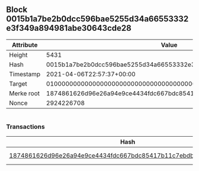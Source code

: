 ## Block 0015b1a7be2b0dcc596bae5255d34a66553332e3f349a894981abe30643cde28

Attribute | Value
--- | ---
Height | 5431
Hash | 0015b1a7be2b0dcc596bae5255d34a66553332e3f349a894981abe30643cde28
Timestamp | 2021-04-06T22:57:37+00:00
Target | 0100000000000000000000000000000000000000000000000000000000000000
Merke root | 1874861626d96e26a94e9ce4434fdc667bdc85417b11c7ebdbbeb18616485c18
Nonce | 2924226708

```

```

### Transactions

Hash | Amount
--- | ---
[1874861626d96e26a94e9ce4434fdc667bdc85417b11c7ebdbbeb18616485c18](1874861626d96e26a94e9ce4434fdc667bdc85417b11c7ebdbbeb18616485c18.md) | 10.00000000 SKEPTI 

